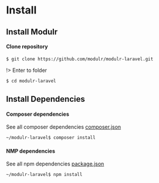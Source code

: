 # Install

## Install Modulr

#### Clone repository

```bash
$ git clone https://github.com/modulr/modulr-laravel.git
```

!> Enter to folder

```bash
$ cd modulr-laravel
```

## Install Dependencies

#### Composer dependencies

See all composer dependencies [composer.json](https://github.com/modulr/modulr-laravel/blob/master/composer.json)

```bash
~/modulr-laravel$ composer install
```

#### NMP dependencies

See all npm dependencies [package.json](https://github.com/modulr/modulr-laravel/blob/master/package.json)

```bash
~/modulr-laravel$ npm install
```
